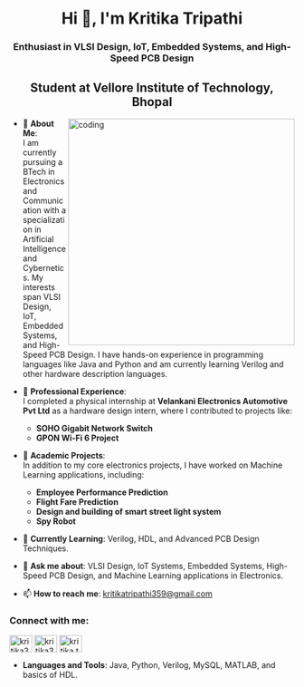 <h1 align="center">Hi 👋, I'm Kritika Tripathi</h1>
<h3 align="center">Enthusiast in VLSI Design, IoT, Embedded Systems, and High-Speed PCB Design</h3>
<h2 align="center">Student at Vellore Institute of Technology, Bhopal</h2>
<img align="right" alt="coding" width="400" src="https://i.pinimg.com/originals/e7/26/c7/e726c74ac081eed50feee1433d12c998.gif">

- 💫 **About Me**:  
  I am currently pursuing a BTech in Electronics and Communication with a specialization in Artificial Intelligence and Cybernetics. My interests span VLSI Design, IoT, Embedded Systems, and High-Speed PCB Design. I have hands-on experience in programming languages like Java and Python and am currently learning Verilog and other hardware description languages.

- 🔬 **Professional Experience**:  
  I completed a physical internship at **Velankani Electronics Automotive Pvt Ltd** as a hardware design intern, where I contributed to projects like:  
  - **SOHO Gigabit Network Switch**  
  - **GPON Wi-Fi 6 Project**  

- 🌟 **Academic Projects**:  
  In addition to my core electronics projects, I have worked on Machine Learning applications, including:  
  - **Employee Performance Prediction**
  - **Flight Fare Prediction**
  - **Design and building of smart street light system**
  - **Spy Robot**
      

- 🌱 **Currently Learning**: Verilog, HDL, and Advanced PCB Design Techniques.  

- 💬 **Ask me about**: VLSI Design, IoT Systems, Embedded Systems, High-Speed PCB Design, and Machine Learning applications in Electronics.  

- 📫 **How to reach me**: kritikatripathi359@gmail.com  

<h3 align="left">Connect with me:</h3>
<p align="left">
<a href="https://twitter.com/kritika359" target="blank"><img align="center" src="https://raw.githubusercontent.com/rahuldkjain/github-profile-readme-generator/master/src/images/icons/Social/twitter.svg" alt="kritika359" height="30" width="40" /></a>
<a href="https://linkedin.com/in/kritika32" target="blank"><img align="center" src="https://raw.githubusercontent.com/rahuldkjain/github-profile-readme-generator/master/src/images/icons/Social/linked-in-alt.svg" alt="kritika32" height="30" width="40" /></a>
<a href="https://instagram.com/kritika.tripathi__" target="blank"><img align="center" src="https://raw.githubusercontent.com/rahuldkjain/github-profile-readme-generator/master/src/images/icons/Social/instagram.svg" alt="kritika.tripathi__" height="30" width="40" /></a>
</p>

- **Languages and Tools**: Java, Python, Verilog, MySQL, MATLAB, and basics of HDL.
